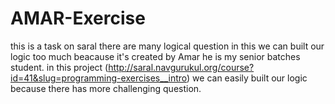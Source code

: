 # AMAR-Exercise
this is a task on saral there are many logical question in this we can built our logic too much beacause it's created by Amar he is my senior batches student. in this project (http://saral.navgurukul.org/course?id=41&slug=programming-exercises__intro) we can easily built our logic because there has more challenging question. 
